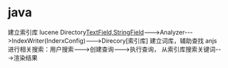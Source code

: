# java
建立索引库 lucene
Directory[TextField,StringField](Directory,FSDirctory)--->Analyzer--->IndexWriter(InderxConfig)--->Direcory[索引库]
建立词库，辅助查找 anjs
进行相关搜索：用户搜索--->创建查询--->执行查询， 从索引库搜索关键词--->渲染结果
